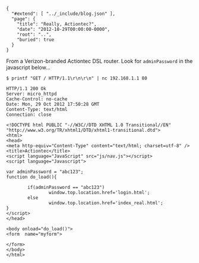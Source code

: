 
    {
      "#extend": [ "../_include/blog.json" ],
      "page": {
        "title": "Really, Actiontec?",
        "date": "2012-10-29T00:00:00-0000",
        "root": "..",
        "buried": true
      }
    }

From a Verizon-branded Actiontec DSL router. Look for `adminPassword` in the javascript below...

    $ printf "GET / HTTP/1.1\r\n\r\n" | nc 192.168.1.1 80

    HTTP/1.1 200 Ok
    Server: micro_httpd
    Cache-Control: no-cache
    Date: Mon, 29 Oct 2012 17:50:28 GMT
    Content-Type: text/html
    Connection: close

    <!DOCTYPE html PUBLIC "-//W3C//DTD XHTML 1.0 Transitional//EN" "http://www.w3.org/TR/xhtml1/DTD/xhtml1-transitional.dtd">
    <html>
    <head>
    <meta http-equiv="Content-Type" content="text/html; charset=utf-8" />
    <title>Actiontec</title>
    <script language="JavaScript" src="js/nav.js"></script>
    <script language="Javascript">

    var adminPassword = "abc123";
    function do_load(){

            if(adminPassword == "abc123")
                    window.top.location.href='login.html';
            else
                    window.top.location.href='index_real.html';
    }
    </script>
    </head>

    <body onload="do_load()">
    <form  name="myform">

    </form>
    </body>
    </html>


